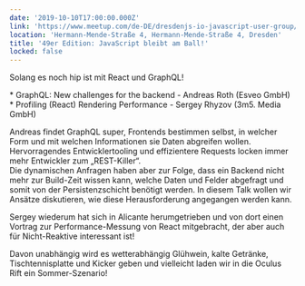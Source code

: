 ```yaml
---
date: '2019-10-10T17:00:00.000Z'
link: 'https://www.meetup.com/de-DE/dresdenjs-io-javascript-user-group/events/wwdfrqyznbnb/'
location: 'Hermann-Mende-Straße 4, Hermann-Mende-Straße 4, Dresden'
title: '49er Edition: JavaScript bleibt am Ball!'
locked: false
---
```

Solang es noch hip ist mit React und GraphQL!

\* GraphQL: New challenges for the backend - Andreas Roth (Esveo GmbH)  
\* Profiling (React) Rendering Performance - Sergey Rhyzov (3m5\. Media GmbH)

Andreas findet GraphQL super, Frontends bestimmen selbst, in welcher Form und mit welchen Informationen sie Daten abgreifen wollen. Hervorragendes Entwicklertooling und effizientere Requests locken immer mehr Entwickler zum „REST-Killer“.  
Die dynamischen Anfragen haben aber zur Folge, dass ein Backend nicht mehr zur Build-Zeit wissen kann, welche Daten und Felder abgefragt und somit von der Persistenzschicht benötigt werden. In diesem Talk wollen wir Ansätze diskutieren, wie diese Herausforderung angegangen werden kann.

Sergey wiederum hat sich in Alicante herumgetrieben und von dort einen Vortrag zur Performance-Messung von React mitgebracht, der aber auch für Nicht-Reaktive interessant ist!

Davon unabhängig wird es wetterabhängig Glühwein, kalte Getränke, Tischtennisplatte und Kicker geben und vielleicht laden wir in die Oculus Rift ein Sommer-Szenario!
